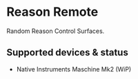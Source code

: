 # Reason Remote
Random Reason Control Surfaces.

## Supported devices & status
- Native Instruments Maschine Mk2 (WiP)
